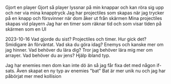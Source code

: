 Gjort en player 
Gjort så player lyssnar på min knappar och kan röra sig upp och ner via mina knapptryck
Jag har projectiles som skapas när jag trycker på en knapp och försvinner när dom åker ut från skärmen
Mina projectiles skapas vid playern
Jag har en timer som räknar tid och som visar tiden på skärmen som en UI


2023-10-16
Vad gjorde du sist? Projectiles och timer.
Hur gick det? Smidigare än förväntat.
Vad ska du göra idag? Enemys och kanske mer om jag hinner. 
Vad behöver du lära dig? Tror jag behöver lära mig mer om arrayer. 
Vad behöver du av jens? Hjälp ibland typ. 

Jag har enemies men dom kan inte dö än så jag får fixa det med någon if-sats. 
Även skapat en ny typ av enemies "bat" 
Bat är mer unik nu och jag har påbörjat mer med kollision